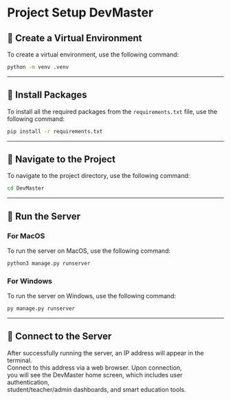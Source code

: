 # Project Setup DevMaster

## 🔹 Create a Virtual Environment

To create a virtual environment, use the following command:

```bash
python -m venv .venv
```

---

## 🔹 Install Packages

To install all the required packages from the `requirements.txt` file, use the following command:

```bash
pip install -r requirements.txt
```

---

## 🔹 Navigate to the Project

To navigate to the project directory, use the following command:

```bash
cd DevMaster
```

---

## 🔹 Run the Server

### For MacOS

To run the server on MacOS, use the following command:

```bash
python3 manage.py runserver
```

### For Windows

To run the server on Windows, use the following command:

```bash
py manage.py runserver
```

---

## 🔹 Connect to the Server

After successfully running the server, an IP address will appear in the terminal.  
Connect to this address via a web browser. Upon connection,  
you will see the DevMaster home screen, which includes user authentication,  
student/teacher/admin dashboards, and smart education tools.

